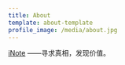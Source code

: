 ```yaml
---
title: About
template: about-template
profile_image: /media/about.jpg
---
```




[iNote](https://inote.xyz/) ——寻求真相，发现价值。


